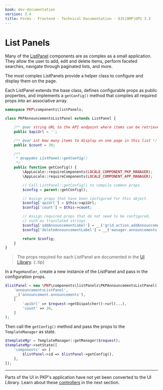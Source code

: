 ```yaml
---
book: dev-documentation
version: 3.4
title: Forms - Frontend - Technical Documentation - OJS|OMP|OPS 3.3
---
```


# List Panels


Many of the [ListPanel](/dev/ui-library/dev/#/component/ListPanel) components are as complex as a small application. They allow the user to add, edit and delete items, perform faceted searches, navigate through paginated lists, and more.

The most complex ListPanels provide a helper class to configure and display them on the page.

Each ListPanel extends the base class, defines configurable props as public properties, and implements a `getConfig()` method that compiles all required props into an associative array.

```php
namespace PKP\components\listPanels;

class PKPAnnouncementsListPanel extends ListPanel {

	/** @var string URL to the API endpoint where items can be retrieved */
	public $apiUrl = '';

	/** @var int How many items to display on one page in this list */
	public $count = 30;

	/**
	 * @copydoc ListPanel::getConfig()
	 */
	public function getConfig() {
		\AppLocale::requireComponents(LOCALE_COMPONENT_PKP_MANAGER);
		\AppLocale::requireComponents(LOCALE_COMPONENT_APP_MANAGER);

		// Call ListPanel::getConfig() to compile common props
		$config = parent::getConfig();

		// Assign props that have been configured for this object
		$config['apiUrl'] = $this->apiUrl;
		$config['count'] = $this->count;

		// Assign required props that do not need to be configured,
		// such as translated strings
		$config['addAnnouncementLabel'] = __('grid.action.addAnnouncement');
		$config['deleteAnnouncementLabel'] = __('manager.announcements.deleteAnnouncement');

		return $config;
	}
}
```

> The props required for each ListPanel are documented in the [UI Library](/dev/ui-library/dev/).
{:.tip}

In a `PageHandler`, create a new instance of the ListPanel and pass in the configuration props.

```php
$listPanel = new \PKP\components\listPanels\PKPAnnouncementsListPanel(
	'announcementsListPanel',
	__('announcement.announcements'),
	[
		'apiUrl' => $request->getDispatcher()->url(...),
		'count' => 20,
	]
);
```

Then call the `getConfig()` method and pass the props to the `TemplateManager` as state.

```php
$templateMgr = TemplateManager::getManager($request);
$templateMgr->setState([
	'components' => [
		$listPanel->id => $listPanel->getConfig(),
	],
]);
```

---

Parts of the UI in PKP's application have not yet been converted to the UI Library. Learn about these [controllers](./frontend-controllers) in the next section.